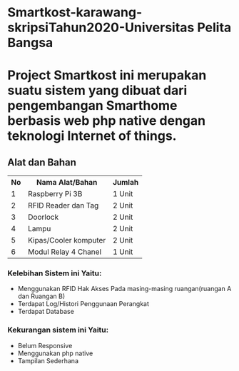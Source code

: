 # Smartkost-karawang-skripsiTahun2020-Universitas Pelita Bangsa

<h1>Project Smartkost ini merupakan suatu sistem yang dibuat dari pengembangan Smarthome berbasis web php native dengan teknologi Internet of things.</h1>
<h2>Alat dan Bahan</h2>

<table>
  <tr>
    <th>No</th>
    <th>Nama Alat/Bahan</th>
    <th>Jumlah</th>
  </tr>
  <tr>
    <td>1</td>
    <td>Raspberry Pi 3B</td>
    <td>1 Unit</td>
  </tr>
  <tr>
    <td>2</td>
    <td>RFID Reader dan Tag</td>
    <td>2 Unit</td>
  </tr>
  <tr>
    <td>3</td>
    <td>Doorlock</td>
    <td>2 Unit</td>
  </tr>
  <tr>
    <td>4</td>
    <td>Lampu</td>
    <td>2 Unit</td>
  </tr>
  <tr>
    <td>5</td>
    <td>Kipas/Cooler komputer</td>
    <td>2 Unit</td>
  </tr>
  <tr>
    <td>6</td>
    <td>Modul Relay 4 Chanel</td>
    <td>1 Unit</td>
  </tr>
</table>

 <h3>Kelebihan Sistem ini Yaitu:</h3>
<ul>
  <li>Menggunakan RFID Hak Akses Pada masing-masing ruangan(ruangan A dan Ruangan B)</li>
  <li>Terdapat Log/Histori Penggunaan Perangkat</li>
  <li>Terdapat Database</li>
</ul>
<h3>Kekurangan sistem ini Yaitu:</h3>
<ul>
  <li>Belum Responsive</li>
  <li>Menggunakan php native</li>
  <li>Tampilan Sederhana</li>
</ul>

<!DOCTYPE html>
<html>
<head>
<!-- <style>
table {
  font-family: arial, sans-serif;
  border-collapse: collapse;
  width: 100%;
}

td, th {
  border: 1px solid #dddddd;
  text-align: left;
  padding: 8px;
}

tr:nth-child(even) {
  background-color: #dddddd;
}
</style> -->
</head>
<body>


 
  
</body>
</html>

